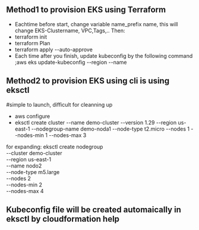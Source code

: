 Method1 to provision EKS using Terraform 
-----------------------------------------
- Eachtime before start, change variable name_prefix name, this will change EKS-Clustername, VPC,Tags,..
Then:
 - terraform init
 - terraform Plan
 - terraform apply --auto-approve
- Each time after you finish, update kubeconfig by the following command ;aws eks update-kubeconfig --region <region-name> --name<cluster name>


Method2 to provision EKS using cli is using eksctl
-------------------------------------------------- 
#simple to launch, difficult for cleanning up
- aws configure
- eksctl create cluster --name demo-cluster --version 1.29 --region us-east-1 --nodegroup-name demo-noda1 --node-type t2.micro  --nodes 1 --nodes-min 1 --nodes-max 3

for expanding:
eksctl create nodegroup \
  --cluster demo-cluster \
  --region us-east-1 \
  --name nodo2 \
  --node-type m5.large \
  --nodes 2 \
  --nodes-min 2 \
  --nodes-max 4 

Kubeconfig file will be created automaically in eksctl by cloudformation help
------------------

